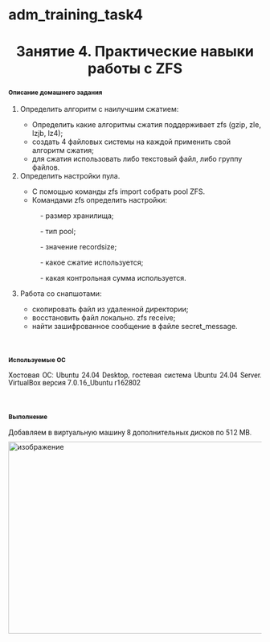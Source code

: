 # adm_training_task4
<h1 align="center">Занятие 4. Практические навыки работы с ZFS</h1>
<h3 class="western"><a name="_heading=h.h6i87lkp3f19"></a> <span style="font-family: Roboto, serif;"><span style="font-size: small;">Описание домашнего задания</span></span></h3>
<ol>
<li style="font-weight: 400;"><span style="font-weight: 400;">Определить алгоритм с наилучшим сжатием:</span></li>
<ul>
<li style="font-weight: 400;"><span style="font-weight: 400;">Определить какие алгоритмы сжатия поддерживает zfs (gzip, zle, lzjb, lz4);</span></li>
<li style="font-weight: 400;"><span style="font-weight: 400;">создать 4 файловых системы на каждой применить свой алгоритм сжатия;</span></li>
<li style="font-weight: 400;"><span style="font-weight: 400;">для сжатия использовать либо текстовый файл, либо группу файлов.</span></li>
</ul>
<li style="font-weight: 400;"><span style="font-weight: 400;">Определить настройки пула.</span></li>
<ul>
<li style="font-weight: 400;"><span style="font-weight: 400;">С помощью команды zfs import собрать pool ZFS.</span></li>
<li style="font-weight: 400;"><span style="font-weight: 400;">Командами zfs определить настройки:</span></li>
<p><span style="font-weight: 400;">&nbsp;&nbsp;&nbsp;&nbsp;- размер хранилища;</span></p>
<p><span style="font-weight: 400;">&nbsp;&nbsp;&nbsp;&nbsp;- тип pool;</span></p>
<p><span style="font-weight: 400;">&nbsp;&nbsp;&nbsp;&nbsp;- значение recordsize;</span></p>
<p><span style="font-weight: 400;">&nbsp;&nbsp;&nbsp;&nbsp;- какое сжатие используется;</span></p>
<p><span style="font-weight: 400;">&nbsp;&nbsp;&nbsp;&nbsp;- какая контрольная сумма используется.</span></p>
</ul>
<li style="font-weight: 400;"><span style="font-weight: 400;">Работа со снапшотами:</span></li>
<ul>
<li style="font-weight: 400;"><span style="font-weight: 400;">скопировать файл из удаленной директории;</span></li>
<li style="font-weight: 400;"><span style="font-weight: 400;">восстановить файл локально. zfs receive;</span></li>
<li style="font-weight: 400;"><span style="font-weight: 400;">найти зашифрованное сообщение в файле secret_message.</span></li>
</ul>
</ol>
<p style="line-height: 100%; margin-bottom: 0cm;">&nbsp;</p>
<h3 class="western"><a name="_heading=h.df570rpzx1qg"></a><span style="font-family: Roboto, serif;"><span style="font-size: small;">Используемые ОС</span></span></h3>
<p style="line-height: 108%; margin-bottom: 0.28cm;" align="justify"><span style="font-family: Roboto, serif;">Хостовая ОС: Ubuntu 24.04 Desktop, гостевая система Ubuntu 24.04 Server. VirtualBox версия 7.0.16_Ubuntu r162802</span></span></p>
<p style="line-height: 108%; margin-bottom: 0.28cm;" align="justify">&nbsp;</p>
<h3 class="western"><span style="font-family: Roboto, serif;"><span style="font-size: small;">Выполнение</span></span></h3>
<p style="line-height: 108%; margin-bottom: 0.28cm;" align="justify"><span style="font-family: Roboto, serif;">Добавляем в виртуальную машину 8 дополнительных дисков по 512 MB.</span></span></p>
<img width="639" height="382" alt="изображение" src="https://github.com/user-attachments/assets/726ad2a4-756d-4c25-83dd-f2acbf402666" />

